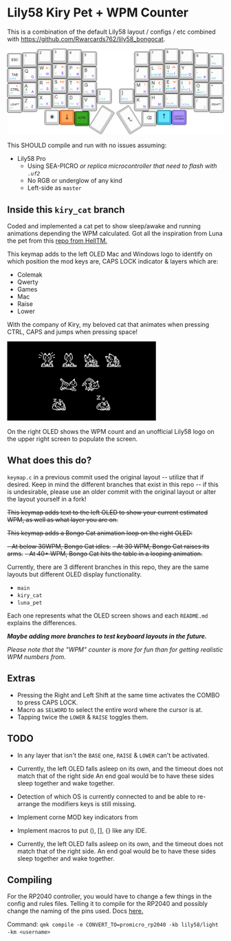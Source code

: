 # Lily58 Kiry Pet + WPM Counter
This is a combination of the default Lily58 layout / configs / etc combined with https://github.com/Rwarcards762/lily58_bongocat.

<img title="Layout" alt="Layout" src="/res/layout.png">

This SHOULD compile and run with no issues assuming:

- Lily58 Pro
  - Using SEA-PICRO _or replica microcontroller that need to flash with `.uf2`_
  - No RGB or underglow of any kind
  - Left-side as `master`

## Inside this `kiry_cat` branch

Coded and implemented a cat pet to show sleep/awake and running animations depending the WPM calculated. Got all the inspiration from Luna the pet from this [repo from HellTM.](https://github.com/HellSingCoder/qmk_firmware/tree/master/keyboards/sofle/keymaps/helltm)

This keymap adds to the left OLED Mac and Windows logo to identify on which position the mod keys are, CAPS LOCK indicator & layers which are:

- Colemak
- Qwerty
- Games
- Mac
- Raise
- Lower

With the company of Kiry, my beloved cat that animates when pressing CTRL, CAPS and jumps when pressing space!

<img title="Animations" alt="Animations" src="/res/animations_kiry.png">

On the right OLED shows the WPM count and an unofficial Lily58 logo on the upper right screen to populate the screen.

## What does this do?

`keymap.c` in a previous commit used the original layout -- utilize that if desired. Keep in mind the different branches that exist in this repo -- if this is undesirable, please use an older commit with the original layout or alter the layout yourself in a fork!



~~This keymap adds text to the left OLED to show your current estimated WPM, as well as what layer you are on.~~

~~This keymap adds a Bongo Cat animation loop on the right OLED:~~

~~- At below 30WPM, Bongo Cat idles.~~
~~- At 30 WPM, Bongo Cat raises its arms.~~
~~- At 40+ WPM, Bongo Cat hits the table in a looping animation.~~

Currently, there are 3 different branches in this repo, they are the same layouts but different OLED display functionality.

- `main`
- `kiry_cat`
- `luna_pet`

Each one represents what the OLED screen shows and each `README.md` explains the differences. 

_**Maybe adding more branches to test keyboard layouts in the future.**_

*Please note that the "WPM" counter is more for fun than for getting realistic WPM numbers from.*

## Extras

- Pressing the Right and Left Shift at the same time activates the COMBO to press CAPS LOCK.
- Macro as `SELWORD` to select the entire word where the cursor is at.
- Tapping twice the `LOWER` & `RAISE` toggles them.

## TODO

- In any layer that isn't the `BASE` one, `RAISE` & `LOWER` can't be activated.
- Currently, the left OLED falls asleep on its own, and the timeout does not match that of the right side An end goal would be to have these sides sleep together and wake together.
- Detection of which OS is currently connected to and be able to re-arrange the modifiers keys is still missing.
- Implement corne MOD key indicators from 
- Implement macros to put (<cursor>), [<cursor>], {<cursor>} like any IDE.

- Currently, the left OLED falls asleep on its own, and the timeout does not match that of the right side. An end goal would be to have these sides sleep together and wake together.

## Compiling

For the RP2040 controller, you would have to change a few things in the config and rules files. Telling it to compile for the RP2040 and possibly change the naming of the pins used. Docs [here.](https://docs.qmk.fm/#/feature_converters?id=converters)

Command: `qmk compile -e CONVERT_TO=promicro_rp2040 -kb lily58/light -km <username>`

